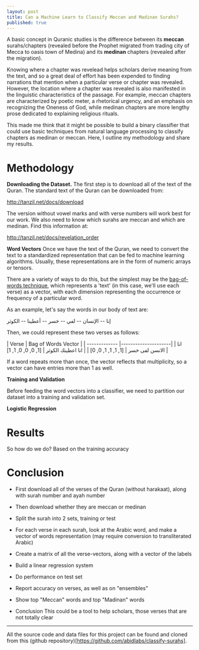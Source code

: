 ```yaml
---
layout: post
title: Can a Machine Learn to Classify Meccan and Madinan Surahs?
published: true
---
```


A basic concept in Quranic studies is the difference between its **meccan** surahs/chapters (revealed before the Prophet migrated from trading city of Mecca to oasis town of Medina) and its **medinan** chapters (revealed after the migration). 

Knowing where a chapter was revelead helps scholars derive meaning from the text, and so a great deal of effort has been expended to finding narrations that mention when a particular verse or chapter was revealed. However, the location where a chapter was revealed is also manifested in the linguistic characteristics of the passage. For example, meccan chapters are characterized by poetic meter, a rhetorical urgency, and an emphasis on recognizing the Oneness of God, while medinan chapters are more lengthy prose dedicated to explaining religious rituals.

This made me think that it might be possible to build a binary classifier that could use basic techniques from natural language processing to classify chapters as medinan or meccan. Here, I outline my methodology and share my results.

# Methodology

**Downloading the Dataset.** The first step is to download all of the text of the Quran. The standard text of the Quran can be downloaded from:

<http://tanzil.net/docs/download>

The version without vowel marks and with verse numbers will work best for our work. We also need to know which surahs are meccan and which are medinan. Find this information at:

<http://tanzil.net/docs/revelation_order>

**Word Vectors** Once we have the text of the Quran, we need to convert the text to a standardized representation that can be fed to machine learning algorithms. Usually, these representations are in the form of numeric arrays or tensors.

There are a variety of ways to do this, but the simplest may be the [bag-of-words technique](https://en.wikipedia.org/wiki/Bag-of-words_model), which represents a 'text' (in this case, we'll use each verse) as a vector, with each dimension representing the occurrence or frequency of a particular word.

As an example, let's say the words in our body of text are:

إنا -- الإنسان -- لفي -- خسر -- أعطينا -- الكوثر

Then, we could represent these two verses as follows:

| Verse         | Bag of Words Vector   |
| ------------- |*---------------------*| 
| انا الانسن لفى خسر  | [1, 1, 1, 1, 0, 0] |
| انا اعطينك الكوثر     | [1, 0, 0, 0, 1, 1] |

If a word repeats more than once, the vector reflects that multiplicity, so a vector can have entries more than 1 as well.

**Training and Validation**

Before feeding the word vectors into a classifier, we need to partition our dataset into a training and validation set.

**Logistic Regression**

# Results

So how do we do? Based on the training accuracy

# Conclusion

- First download all of the verses of the Quran (without harakaat), along with surah number and ayah number
- Then download whether they are meccan or medinan
- Split the surah into 2 sets, training or test
- For each verse in each surah, look at the Arabic word, and make a vector of words representation (may require conversion to transliterated Arabic)

- Create a matrix of all the verse-vectors, along with a vector of the labels
- Build a linear regression system
- Do performance on test set
- Report accuracy on verses, as well as on "ensembles"
- Show top "Meccan" words and top "Madinan" words

- Conclusion
This could be a tool to help scholars, those verses that are not totally clear

<hr>

All the source code and data files for this project can be found and cloned from this (github repository)[https://github.com/abidlabs/classify-surahs].

